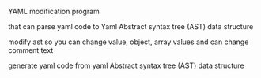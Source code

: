 YAML modification program 

that can parse yaml code to Yaml Abstract syntax tree (AST) data structure

modify ast so you can change value, object, array values and can change comment text

generate yaml code from yaml Abstract syntax tree (AST) data structure